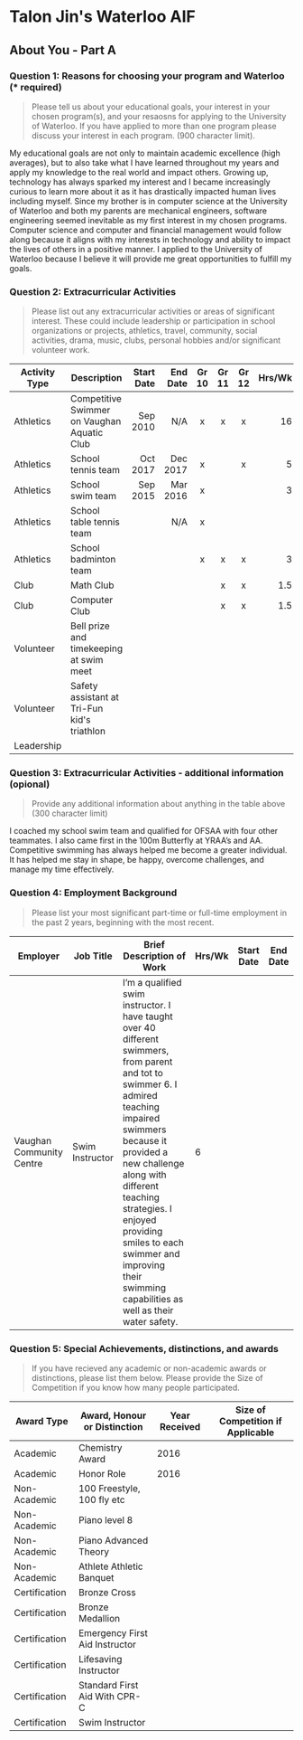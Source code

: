 # Talon Jin's Waterloo AIF

## About You - Part A

### Question 1: Reasons for choosing your program and Waterloo (* required)

>Please tell us about your educational goals, your interest in your chosen program(s), and your resaosns for applying to the University of Waterloo. If you have applied to more than one program please discuss your interest in each program. (900 character limit).

My educational goals are not only to maintain academic excellence (high averages), but to also take what I have learned throughout my years and apply my knowledge to the real world and impact others. Growing up, technology has always sparked my interest and I became increasingly curious to learn more about it as it has drastically impacted human lives including myself. Since my brother is in computer science at the University of Waterloo and both my parents are mechanical engineers, software engineering seemed inevitable as my first interest in my chosen programs. Computer science and computer and financial management would follow along because it aligns with my interests in technology and ability to impact the lives of others in a positive manner. I applied to the University of Waterloo because I believe it will provide me great opportunities to fulfill my goals.

### Question 2: Extracurricular Activities

>Please list out any extracurricular activities or areas of significant interest. These could include leadership or participation in school organizations or projects, athletics, travel, community, social activities, drama, music, clubs, personal hobbies and/or significant volunteer work.


| Activity Type | Description | Start Date | End Date | Gr 10 | Gr 11 | Gr 12 | Hrs/Wk | Wks/Year |
| ------------- | ----------- | ----------:| --------:|:-----:|:-----:|:-----:| ------:| --------:|
| Athletics     | Competitive Swimmer on Vaughan Aquatic Club | Sep 2010 | N/A | x | x | x | 16 | 52 |
| Athletics     | School tennis team | Oct 2017 | Dec 2017 | x | | x | 5 | 4 |
| Athletics     | School swim team | Sep 2015 | Mar 2016 | x |  |  | 3 | 24 |
| Athletics     | School table tennis team | | N/A | x |  |  |  |  |
| Athletics     | School badminton team | | | x | x | x | 3 | |
| Club          | Math Club | | | | x | x | 1.5 | |
| Club          | Computer Club | | | | x | x | 1.5 | |
| Volunteer     | Bell prize and timekeeping at swim meet | | | | | | | |
| Volunteer     | Safety assistant at Tri-Fun kid's triathlon | | | | | | | |
| Leadership    | | | | | | | | |


### Question 3: Extracurricular Activities - additional information (opional)

>Provide any additional information about anything in the table above (300 character limit)

I coached my school swim team and qualified for OFSAA with four other teammates. I also came first in the 100m Butterfly at YRAA’s and AA. Competitive swimming has always helped me become a greater individual. It has helped me stay in shape, be happy, overcome challenges, and manage my time effectively.

### Question 4: Employment Background

>Please list your most significant part-time or full-time employment in the past 2 years, beginning with the most recent.


| Employer | Job Title | Brief Description of Work | Hrs/Wk | Start Date | End Date |
| -------- | --------- | ------------------------- | ------ | ---------- | -------- |
| Vaughan Community Centre | Swim Instructor | I’m a qualified swim instructor. I have taught over 40 different swimmers, from parent and tot to swimmer 6. I admired teaching impaired swimmers because it provided a new challenge along with different teaching strategies. I enjoyed providing smiles to each swimmer and improving their swimming capabilities as well as their water safety. | 6 | | |

### Question 5: Special Achievements, distinctions, and awards

>If you have recieved any academic or non-academic awards or distinctions, please list them below. Please provide the Size of Competition if you know how many people participated.


| Award Type | Award, Honour or Distinction | Year Received | Size of Competition if Applicable |
| ---------- | ---------------------------- | ------------- | --------------------------------- |
| Academic   | Chemistry Award              | 2016          |                                   |
| Academic   | Honor Role              | 2016          |                                   |
| Non-Academic   | 100 Freestyle, 100 fly etc       |       |                                   |
| Non-Academic   | Piano level 8              |          |                                   |
| Non-Academic   | Piano Advanced Theory           |           |                            |
| Non-Academic   | Athlete Athletic Banquet        |           |                            |
| Certification   | Bronze Cross           |           |                            |
| Certification   | Bronze Medallion           |           |                            |
| Certification   | Emergency First Aid Instructor           |           |                            |
| Certification   | Lifesaving Instructor           |           |                            |
| Certification   | Standard First Aid With CPR- C           |           |                            |
| Certification   | Swim Instructor           |           |                            |